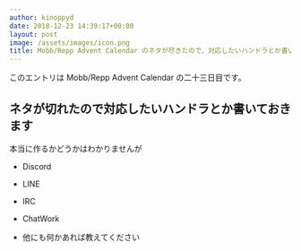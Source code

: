 ```yaml
---
author: kinoppyd
date: 2018-12-23 14:39:17+00:00
layout: post
image: /assets/images/icon.png
title: Mobb/Repp Advent Calendar のネタが尽きたので、対応したいハンドラとか書いときます
---
```


このエントリは Mobb/Repp Advent Calendar の二十三日目です。


## ネタが切れたので対応したいハンドラとか書いておきます


本当に作るかどうかはわかりませんが



 	
  * Discord

 	
  * LINE

 	
  * IRC

 	
  * ChatWork

 	
  * 他にも何かあれば教えてください
